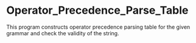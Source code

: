 # Operator_Precedence_Parse_Table

This program constructs operator precedence parsing table for the given grammar and check the validity of the string.
